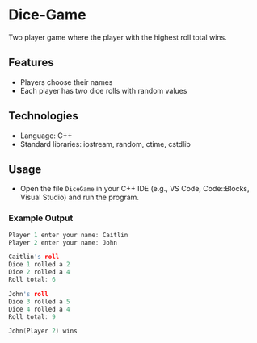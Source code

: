# Dice-Game
Two player game where the player with the highest roll total wins.

## Features 
- Players choose their names
- Each player has two dice rolls with random values

## Technologies
- Language: C++
- Standard libraries: iostream, random, ctime, cstdlib

## Usage
- Open the file `DiceGame` in your C++ IDE (e.g., VS Code, Code::Blocks, Visual Studio) and run the program.

### Example Output
```cpp
Player 1 enter your name: Caitlin
Player 2 enter your name: John

Caitlin's roll
Dice 1 rolled a 2
Dice 2 rolled a 4
Roll total: 6

John's roll
Dice 3 rolled a 5
Dice 4 rolled a 4
Roll total: 9

John(Player 2) wins

